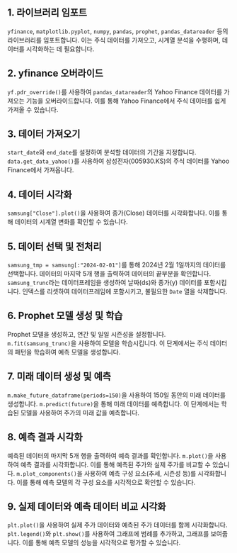 ## 1. 라이브러리 임포트
`yfinance`, `matplotlib.pyplot`, `numpy`, `pandas`, `prophet`, `pandas_datareader` 등의 라이브러리를 임포트합니다. 이는 주식 데이터를 가져오고, 시계열 분석을 수행하며, 데이터를 시각화하는 데 필요합니다.

## 2. yfinance 오버라이드
`yf.pdr_override()`를 사용하여 `pandas_datareader`의 Yahoo Finance 데이터를 가져오는 기능을 오버라이드합니다. 이를 통해 Yahoo Finance에서 주식 데이터를 쉽게 가져올 수 있습니다.

## 3. 데이터 가져오기
`start_date`와 `end_date`를 설정하여 분석할 데이터의 기간을 지정합니다.
`data.get_data_yahoo()`를 사용하여 삼성전자(005930.KS)의 주식 데이터를 Yahoo Finance에서 가져옵니다.

## 4. 데이터 시각화
`samsung["Close"].plot()`을 사용하여 종가(Close) 데이터를 시각화합니다. 이를 통해 데이터의 시계열 변화를 확인할 수 있습니다.

## 5. 데이터 선택 및 전처리
`samsung_tmp = samsung[:"2024-02-01"]`를 통해 2024년 2월 1일까지의 데이터를 선택합니다.
데이터의 마지막 5개 행을 출력하여 데이터의 끝부분을 확인합니다.
`samsung_trunc`라는 데이터프레임을 생성하여 날짜(ds)와 종가(y) 데이터를 포함시킵니다.
인덱스를 리셋하여 데이터프레임에 포함시키고, 불필요한 `Date` 열을 삭제합니다.

## 6. Prophet 모델 생성 및 학습
Prophet 모델을 생성하고, 연간 및 일일 시즌성을 설정합니다.
`m.fit(samsung_trunc)`을 사용하여 모델을 학습시킵니다. 이 단계에서는 주식 데이터의 패턴을 학습하여 예측 모델을 생성합니다.

## 7. 미래 데이터 생성 및 예측
`m.make_future_dataframe(periods=150)`을 사용하여 150일 동안의 미래 데이터를 생성합니다.
`m.predict(future)`을 통해 미래 데이터를 예측합니다. 이 단계에서는 학습된 모델을 사용하여 주가의 미래 값을 예측합니다.

## 8. 예측 결과 시각화
예측된 데이터의 마지막 5개 행을 출력하여 예측 결과를 확인합니다.
`m.plot()`을 사용하여 예측 결과를 시각화합니다. 이를 통해 예측된 주가와 실제 주가를 비교할 수 있습니다.
`m.plot_components()`을 사용하여 예측 구성 요소(추세, 시즌성 등)를 시각화합니다. 이를 통해 예측 모델의 각 구성 요소를 시각적으로 확인할 수 있습니다.

## 9. 실제 데이터와 예측 데이터 비교 시각화
`plt.plot()`을 사용하여 실제 주가 데이터와 예측된 주가 데이터를 함께 시각화합니다.
`plt.legend()`와 `plt.show()`를 사용하여 그래프에 범례를 추가하고, 그래프를 보여줍니다. 이를 통해 예측 모델의 성능을 시각적으로 평가할 수 있습니다.